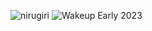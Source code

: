 ![nirugiri](https://img.shields.io/static/v1?label=nirugiri&message=1296567&color=ff69b4)
![Wakeup Early 2023](https://img.shields.io/badge/Wakeup_Early_2023-12/15-blue)
